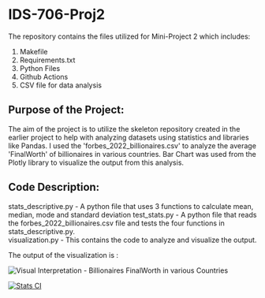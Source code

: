 # IDS-706-Proj2

The repository contains the files utilized for Mini-Project 2 which includes:
1. Makefile
2. Requirements.txt
3. Python Files
4. Github Actions
5. CSV file for data analysis

## Purpose of the Project: 
The aim of the project is to utilize the skeleton repository created in the earlier project to help with analyzing datasets using statistics and libraries like Pandas. I used the 'forbes_2022_billionaires.csv' to analyze the average 'FinalWorth' of billionaires in various countries. Bar Chart was used from the Plotly library to visualize the output from this analysis.

## Code Description: 
stats_descriptive.py - A python file that uses 3 functions to calculate mean, median, mode and standard deviation
test_stats.py - A python file that reads the forbes_2022_billionaires.csv file and tests the four functions in stats_descriptive.py.  
visualization.py - This contains the code to analyze and visualize the output. 

The output of the visualization is :

![Visual Interpretation - Billionaires FinalWorth in various Countries]([https://github.com/username/repository/raw/main/images/your-image.png](https://github.com/nogibjj/IDS_706_ag758_proj2/blob/main/Visualization.jpg))



[![Stats CI](https://github.com/nogibjj/IDS_706_ag758_proj2/actions/workflows/cicd.yml/badge.svg)](https://github.com/nogibjj/IDS_706_ag758_proj2/actions/workflows/cicd.yml)
